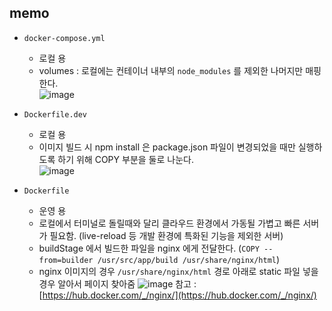 
## memo
- `docker-compose.yml`
  - 로컬 용
  - volumes : 로컬에는 컨테이너 내부의 `node_modules` 를 제외한 나머지만 매핑한다.   
    ![image](https://github.com/user-attachments/assets/6d23fca3-418b-45bd-a269-36ead4d53ad3)

- `Dockerfile.dev`
  - 로컬 용
  - 이미지 빌드 시 npm install 은 package.json 파일이 변경되었을 때만 실행하도록 하기 위해 COPY 부분을 둘로 나눈다.  
    ![image](https://github.com/user-attachments/assets/8fdc4f16-5bb3-4a81-8bd0-3c2f58a0dc91)

- `Dockerfile`
  - 운영 용
  - 로컬에서 터미널로 돌릴때와 달리 클라우드 환경에서 가동될 가볍고 빠른 서버가 필요함. (live-reload 등 개발 환경에 특화된 기능을 제외한 서버)
  - buildStage 에서 빌드한 파일을 nginx 에게 전달한다. (`COPY --from=builder /usr/src/app/build /usr/share/nginx/html`)
  - nginx 이미지의 경우 `/usr/share/nginx/html` 경로 아래로 static 파일 넣을 경우 알아서 페이지 찾아줌
    ![image](https://github.com/user-attachments/assets/81a52df6-449a-4d5e-ae03-5e7dc400090d)
    참고 : [https://hub.docker.com/_/nginx/](https://hub.docker.com/_/nginx/)
